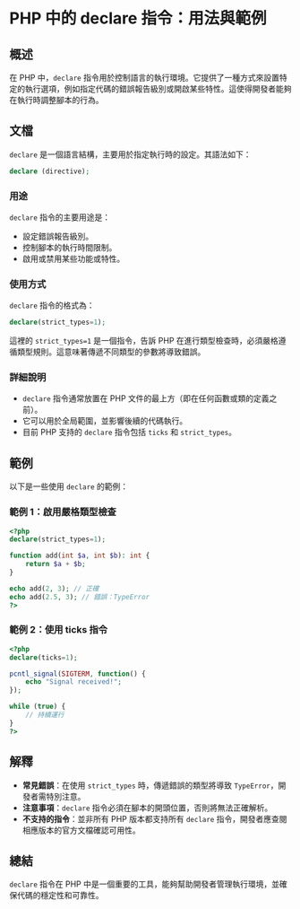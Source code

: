 <!--
Meta Description: # PHP 中的 declare 指令：用法與範例 ## 概述 在 PHP 中，`declare` 指令用於控制語言的執行環境。它提供了一種方式來設置特定的執行選項，例如指定代碼的錯誤報告級別或開啟某些特性。這使得開發者能夠在執行時調整腳本的行為。 ## 文檔 `declare` 是一個語言結構，主...
Meta Keywords: declare, php, strict_types, ticks, add
-->

# PHP 中的 declare 指令：用法與範例

## 概述
在 PHP 中，`declare` 指令用於控制語言的執行環境。它提供了一種方式來設置特定的執行選項，例如指定代碼的錯誤報告級別或開啟某些特性。這使得開發者能夠在執行時調整腳本的行為。

## 文檔
`declare` 是一個語言結構，主要用於指定執行時的設定。其語法如下：

```php
declare (directive);
```

### 用途
`declare` 指令的主要用途是：
- 設定錯誤報告級別。
- 控制腳本的執行時間限制。
- 啟用或禁用某些功能或特性。

### 使用方式
`declare` 指令的格式為：

```php
declare(strict_types=1);
```

這裡的 `strict_types=1` 是一個指令，告訴 PHP 在進行類型檢查時，必須嚴格遵循類型規則。這意味著傳遞不同類型的參數將導致錯誤。

### 詳細說明
- `declare` 指令通常放置在 PHP 文件的最上方（即在任何函數或類的定義之前）。
- 它可以用於全局範圍，並影響後續的代碼執行。
- 目前 PHP 支持的 `declare` 指令包括 `ticks` 和 `strict_types`。

## 範例
以下是一些使用 `declare` 的範例：

### 範例 1：啟用嚴格類型檢查
```php
<?php
declare(strict_types=1);

function add(int $a, int $b): int {
    return $a + $b;
}

echo add(2, 3); // 正確
echo add(2.5, 3); // 錯誤：TypeError
?>
```

### 範例 2：使用 ticks 指令
```php
<?php
declare(ticks=1);

pcntl_signal(SIGTERM, function() {
    echo "Signal received!";
});

while (true) {
    // 持續運行
}
?>
```

## 解釋
- **常見錯誤**：在使用 `strict_types` 時，傳遞錯誤的類型將導致 `TypeError`，開發者需特別注意。
- **注意事項**：`declare` 指令必須在腳本的開頭位置，否則將無法正確解析。
- **不支持的指令**：並非所有 PHP 版本都支持所有 `declare` 指令，開發者應查閱相應版本的官方文檔確認可用性。

## 總結
`declare` 指令在 PHP 中是一個重要的工具，能夠幫助開發者管理執行環境，並確保代碼的穩定性和可靠性。